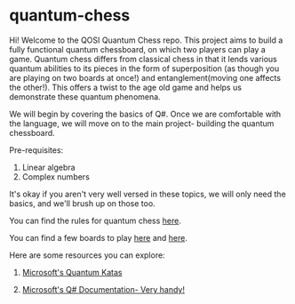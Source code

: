 # quantum-chess

Hi! Welcome to the QOSI Quantum Chess repo.
This project aims to build a fully functional quantum chessboard, on which two players can play a game. Quantum chess differs from classical chess in that it lends various quantum abilities to its pieces in the form of superposition (as though you are playing on two boards at once!) and entanglement(moving one affects the other!). This offers a twist to the age old game and helps us demonstrate these quantum phenomena.

We will begin by covering the basics of Q#.
Once we are comfortable with the language, we will move on to the main project- building the quantum chessboard. 

Pre-requisites:
1. Linear algebra
2. Complex numbers

It's okay if you aren't very well versed in these topics, we will only need the basics, and we'll brush up on those too.

You can find the rules for quantum chess [here](https://github.com/caphindsight/TrulyQuantumChess/wiki).

You can find a few boards to play [here](https://quantumchess.net/) and [here](https://truly-quantum-chess.sloppy.zone/).

Here are some resources you can explore:

1. [Microsoft's Quantum Katas](https://github.com/Microsoft/QuantumKatas/)

2. [Microsoft's Q# Documentation- Very handy!](https://docs.microsoft.com/en-gb/quantum/)

